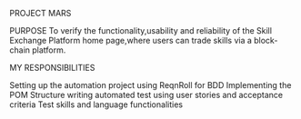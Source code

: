 PROJECT MARS

PURPOSE
 To verify the functionality,usability and reliability of the Skill Exchange Platform home page,where users can trade skills via a block-chain platform.

 MY RESPONSIBILITIES

 Setting up the automation project using ReqnRoll for BDD
 Implementing the POM Structure
 writing automated test using user stories and acceptance criteria
 Test skills and language functionalities
